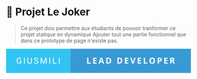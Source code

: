 # 🤡 Projet Le Joker
> Ce projet dois permettre aux étudiants de pouvoir tranformer ce projet statique en dynamique
> Ajouter tout une partie fonctionnel que dans ce prototype de page n'existe pas.
> 
![auteur](./asset/giusmili-lead-developer.svg)